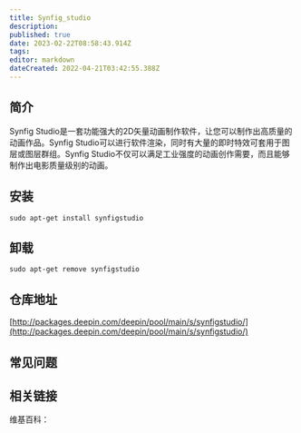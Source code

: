 ```yaml
---
title: Synfig_studio
description: 
published: true
date: 2023-02-22T08:58:43.914Z
tags: 
editor: markdown
dateCreated: 2022-04-21T03:42:55.388Z
---
```


## 简介

Synfig Studio是一套功能强大的2D矢量动画制作软件，让您可以制作出高质量的动画作品。Synfig Studio可以进行软件渲染，同时有大量的即时特效可套用于图层或图层群组。Synfig Studio不仅可以满足工业强度的动画创作需要，而且能够制作出电影质量级别的动画。

## 安装

`sudo apt-get install synfigstudio`

## 卸载

`sudo apt-get remove synfigstudio`

## 仓库地址

[http://packages.deepin.com/deepin/pool/main/s/synfigstudio/](http://packages.deepin.com/deepin/pool/main/s/synfigstudio/)

## 常见问题

## 相关链接

维基百科：
